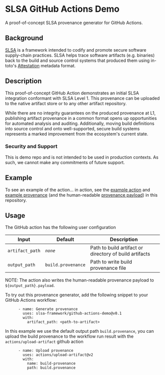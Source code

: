 # SLSA GitHub Actions Demo

A proof-of-concept SLSA provenance generator for GitHub Actions.

## Background

[SLSA](https://github.com/slsa-framework/slsa) is a framework intended to codify
and promote secure software supply-chain practices. SLSA helps trace software
artifacts (e.g. binaries) back to the build and source control systems that
produced them using in-toto's
[Attestation](https://github.com/in-toto/attestation/blob/main/spec/README.md)
metadata format.

## Description

This proof-of-concept GitHub Action demonstrates an initial SLSA integration
conformant with SLSA Level 1. This provenance can be uploaded to the native
artifact store or to any other artifact repository.

While there are no integrity guarantees on the produced provenance at L1,
publishing artifact provenance in a common format opens up opportunities for
automated analysis and auditing. Additionally, moving build definitions into
source control and onto well-supported, secure build systems represents a marked
improvement from the ecosystem's current state.

### Security and Support

This is demo repo and is not intended to be used in production contexts. As
such, we cannot make any commitments of future support.

## Example

To see an example of the action... in action, see the
[example action](.github/workflows/example-publish.yml) and
[example provenance](examples/build.provenance) (and the human-readable
[provenance payload](examples/build.provenance.payload)) in this repository.

## Usage

The GitHub action has the following user configuration

| Input           | Default            | Description                                            |
| --------------- | ------------------ | ------------------------------------------------------ |
| `artifact_path` | *`none`*           | Path to build artifact or directory of build artifacts |
| `output_path`   | `build.provenance` | Path to write build provenance file                    |

NOTE: The action also writes the human-readable provenance payload to `${output_path}.payload`.

To try out this provenance generator, add the following snippet to your GitHub
Actions workflow:

```
      - name: Generate provenance
        uses: slsa-framework/github-actions-demo@v0.1
        with:
          artifact_path: <path-to-artifact>
```

In this example we use the default output path `build.provenance`, you can
upload the build provenance to the workflow run result with the
`actions/upload-artifact` github action

```
      - name: Upload provenance
        uses: actions/upload-artifact@v2
        with:
          name: build-provenance
          path: build.provenance
```
